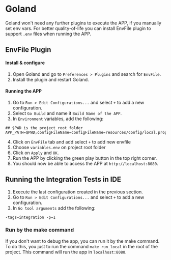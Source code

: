 # Goland

Goland won't need any further plugins to execute the APP, if you manually set env vars. For better quality-of-life you can install EnvFile plugin to support `.env` files when running the APP.

## EnvFile Plugin

#### Install & configure
1. Open Goland and go to `Preferences > Plugins` and search for `EnvFile`.
2. Install the plugin and restart Goland.

#### Running the APP
1. Go to `Run > Edit Configurations...` and select `+` to add a new configuration.
2. Select `Go Build` and name it `Build Name of the APP`.
3. In `Environment` variables, add the following:
```
## $PWD is the project root folder
APP_PATH=$PWD;configFileName=configFileName=resources/config/local.properties
```
4. Click on `EnvFile` tab and add select `+` to add new envfile
5. Choose `variables.env` on project root folder
6. Click on `Apply` and `OK`.
7. Run the APP by clicking the green play button in the top right corner.
8. You should now be able to access the APP at `http://localhost:8080`.

## Running the Integration Tests in IDE
1. Execute the last configuration created in the previous section.
2. Go to `Run > Edit Configurations...` and select `+` to add a new configuration.
3. In `Go tool arguments` add the following:

```
-tags=integration -p=1
```

### Run by the make command
If you don't want to debug the app, you can run it by the make command. To do this, you just to run the command `make run_local` in the root of the project. This command will run the app in `localhost:8080`.
